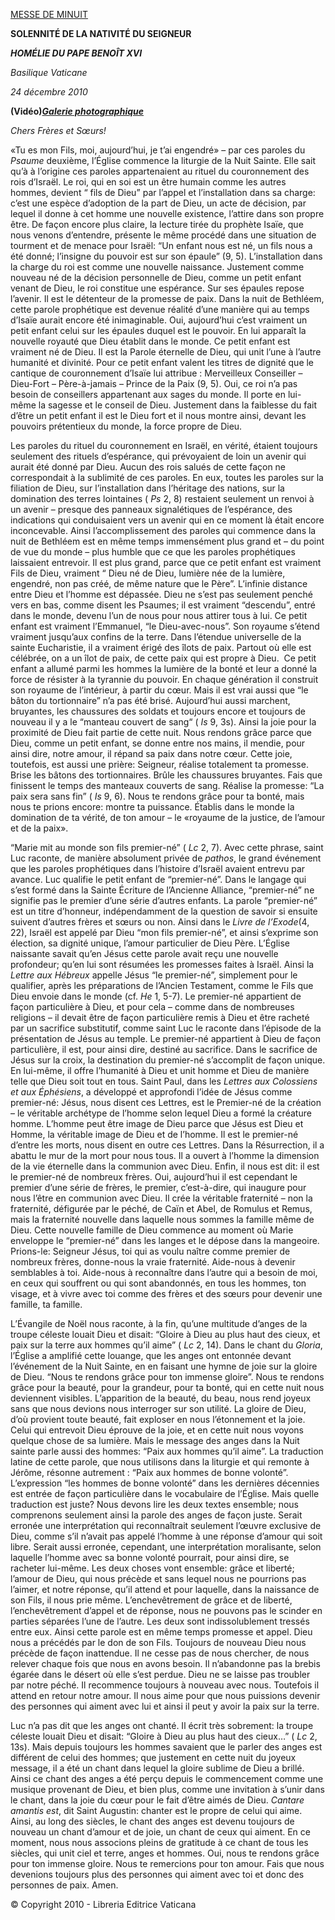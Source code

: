 [MESSE DE MINUIT](http://www.vatican.va/news_services/liturgy/libretti/2010/20101224.pdf)

**SOLENNITÉ DE LA NATIVITÉ DU SEIGNEUR**

***HOMÉLIE DU PAPE BENOÎT XVI***

*Basilique Vaticane*

*24 décembre 2010*

**(Vidéo)*****[Galerie photographique](http://www.vatican.va/news_services/liturgy/photogallery/2010/20101224/index.html)***

*Chers Frères et Sœurs!*

«Tu es mon Fils, moi, aujourd’hui, je t’ai engendré» – par ces paroles du *Psaume* deuxième, l’Église commence la liturgie de la Nuit Sainte. Elle sait qu’à à l’origine ces paroles appartenaient au rituel du couronnement des rois d’Israël. Le roi, qui en soi est un être humain comme les autres hommes, devient “ fils de Dieu” par l’appel et l’installation dans sa charge: c’est une espèce d’adoption de la part de Dieu, un acte de décision, par lequel il donne à cet homme une nouvelle existence, l’attire dans son propre être. De façon encore plus claire, la lecture tirée du prophète Isaïe, que nous venons d’entendre, présente le même procédé dans une situation de tourment et de menace pour Israël: “Un enfant nous est né, un fils nous a été donné; l’insigne du pouvoir est sur son épaule” (9, 5). L’installation dans la charge du roi est comme une nouvelle naissance. Justement comme nouveau né de la décision personnelle de Dieu, comme un petit enfant venant de Dieu, le roi constitue une espérance. Sur ses épaules repose l’avenir. Il est le détenteur de la promesse de paix. Dans la nuit de Bethléem, cette parole prophétique est devenue réalité d’une manière qui au temps d’Isaïe aurait encore été inimaginable. Oui, aujourd’hui c’est vraiment un petit enfant celui sur les épaules duquel est le pouvoir. En lui apparaît la nouvelle royauté que Dieu établit dans le monde. Ce petit enfant est vraiment né de Dieu. Il est la Parole éternelle de Dieu, qui unit l’une à l’autre humanité et divinité. Pour ce petit enfant valent les titres de dignité que le cantique de couronnement d’Isaïe lui attribue : Merveilleux Conseiller – Dieu-Fort – Père-à-jamais – Prince de la Paix (9, 5). Oui, ce roi n’a pas besoin de conseillers appartenant aux sages du monde. Il porte en lui-même la sagesse et le conseil de Dieu. Justement dans la faiblesse du fait d’être un petit enfant il est le Dieu fort et il nous montre ainsi, devant les pouvoirs prétentieux du monde, la force propre de Dieu.

Les paroles du rituel du couronnement en Israël, en vérité, étaient toujours seulement des rituels d’espérance, qui prévoyaient de loin un avenir qui aurait été donné par Dieu. Aucun des rois salués de cette façon ne correspondait à la sublimité de ces paroles. En eux, toutes les paroles sur la filiation de Dieu, sur l’installation dans l’héritage des nations, sur la domination des terres lointaines ( *Ps* 2, 8) restaient seulement un renvoi à un avenir – presque des panneaux signalétiques de l’espérance, des indications qui conduisaient vers un avenir qui en ce moment là était encore inconcevable. Ainsi l’accomplissement des paroles qui commence dans la nuit de Bethléem est en même temps immensément plus grand et – du point de vue du monde – plus humble que ce que les paroles prophétiques laissaient entrevoir. Il est plus grand, parce que ce petit enfant est vraiment Fils de Dieu, vraiment “ Dieu né de Dieu, lumière née de la lumière, engendré, non pas créé, de même nature que le Père”. L’infinie distance entre Dieu et l’homme est dépassée. Dieu ne s’est pas seulement penché vers en bas, comme disent les Psaumes; il est vraiment “descendu”, entré dans le monde, devenu l’un de nous pour nous attirer tous à lui. Ce petit enfant est vraiment l’Emmanuel, “le Dieu-avec-nous”. Son royaume s’étend vraiment jusqu’aux confins de la terre. Dans l’étendue universelle de la sainte Eucharistie, il a vraiment érigé des îlots de paix. Partout où elle est célébrée, on a un îlot de paix, de cette paix qui est propre à Dieu.  Ce petit enfant a allumé parmi les hommes la lumière de la bonté et leur a donné la force de résister à la tyrannie du pouvoir. En chaque génération il construit son royaume de l’intérieur, à partir du cœur. Mais il est vrai aussi que “le bâton du tortionnaire” n’a pas été brisé. Aujourd’hui aussi marchent, bruyantes, les chaussures des soldats et toujours encore et toujours de nouveau il y a le “manteau couvert de sang“ ( *Is* 9, 3s). Ainsi la joie pour la proximité de Dieu fait partie de cette nuit. Nous rendons grâce parce que Dieu, comme un petit enfant, se donne entre nos mains, il mendie, pour ainsi dire, notre amour, il répand sa paix dans notre cœur. Cette joie, toutefois, est aussi une prière: Seigneur, réalise totalement ta promesse. Brise les bâtons des tortionnaires. Brûle les chaussures bruyantes. Fais que finissent le temps des manteaux couverts de sang. Réalise la promesse: “La paix sera sans fin” ( *Is* 9, 6). Nous te rendons grâce pour ta bonté, mais nous te prions encore: montre ta puissance. Établis dans le monde la domination de ta vérité, de ton amour – le «royaume de la justice, de l’amour et de la paix».

“Marie mit au monde son fils premier-né” ( *Lc* 2, 7). Avec cette phrase, saint Luc raconte, de manière absolument privée de *pathos*, le grand événement que les paroles prophétiques dans l’histoire d’Israël avaient entrevu par avance. Luc qualifie le petit enfant de “premier-né”. Dans le langage qui s’est formé dans la Sainte Écriture de l’Ancienne Alliance, “premier-né” ne signifie pas le premier d’une série d’autres enfants. La parole “premier-né” est un titre d’honneur, indépendamment de la question de savoir si ensuite suivent d’autres frères et sœurs ou non. Ainsi dans le *Livre de l’Exode*(4, 22), Israël est appelé par Dieu “mon fils premier-né”, et ainsi s’exprime son élection, sa dignité unique, l’amour particulier de Dieu Père. L’Église naissante savait qu’en Jésus cette parole avait reçu une nouvelle profondeur; qu’en lui sont résumées les promesses faites à Israël. Ainsi la *Lettre aux Hébreux* appelle Jésus “le premier-né”, simplement pour le qualifier, après les préparations de l’Ancien Testament, comme le Fils que Dieu envoie dans le monde (cf. *He* 1, 5-7). Le premier-né appartient de façon particulière à Dieu, et pour cela – comme dans de nombreuses religions – il devait être de façon particulière remis à Dieu et être racheté par un sacrifice substitutif, comme saint Luc le raconte dans l’épisode de la présentation de Jésus au temple. Le premier-né appartient à Dieu de façon particulière, il est, pour ainsi dire, destiné au sacrifice. Dans le sacrifice de Jésus sur la croix, la destination du premier-né s’accomplit de façon unique. En lui-même, il offre l’humanité à Dieu et unit homme et Dieu de manière telle que Dieu soit tout en tous. Saint Paul, dans les *Lettres aux Colossiens et aux Éphésiens*, a développé et approfondi l’idée de Jésus comme premier-né: Jésus, nous disent ces Lettres, est le Premier-né de la création – le véritable archétype de l’homme selon lequel Dieu a formé la créature homme. L’homme peut être image de Dieu parce que Jésus est Dieu et Homme, la véritable image de Dieu et de l’homme. Il est le premier-né d’entre les morts, nous disent en outre ces Lettres. Dans la Résurrection, il a abattu le mur de la mort pour nous tous. Il a ouvert à l’homme la dimension de la vie éternelle dans la communion avec Dieu. Enfin, il nous est dit: il est le premier-né de nombreux frères. Oui, aujourd’hui il est cependant le premier d’une série de frères, le premier, c’est-à-dire, qui inaugure pour nous l’être en communion avec Dieu. Il crée la véritable fraternité – non la fraternité, défigurée par le péché, de Caïn et Abel, de Romulus et Remus, mais la fraternité nouvelle dans laquelle nous sommes la famille même de Dieu. Cette nouvelle famille de Dieu commence au moment où Marie enveloppe le “premier-né” dans les langes et le dépose dans la mangeoire. Prions-le: Seigneur Jésus, toi qui as voulu naître comme premier de nombreux frères, donne-nous la vraie fraternité. Aide-nous à devenir semblables à toi. Aide-nous à reconnaître dans l’autre qui a besoin de moi, en ceux qui souffrent ou qui sont abandonnés, en tous les hommes, ton visage, et à vivre avec toi comme des frères et des sœurs pour devenir une famille, ta famille.

L’Évangile de Noël nous raconte, à la fin, qu’une multitude d’anges de la troupe céleste louait Dieu et disait: “Gloire à Dieu au plus haut des cieux, et paix sur la terre aux hommes qu’il aime” ( *Lc* 2, 14). Dans le chant du *Gloria*, l’Église a amplifié cette louange, que les anges ont entonnée devant l’événement de la Nuit Sainte, en en faisant une hymne de joie sur la gloire de Dieu. “Nous te rendons grâce pour ton immense gloire”. Nous te rendons grâce pour la beauté, pour la grandeur, pour ta bonté, qui en cette nuit nous deviennent visibles. L’apparition de la beauté, du beau, nous rend joyeux sans que nous devions nous interroger sur son utilité. La gloire de Dieu, d’où provient toute beauté, fait exploser en nous l’étonnement et la joie. Celui qui entrevoit Dieu éprouve de la joie, et en cette nuit nous voyons quelque chose de sa lumière. Mais le message des anges dans la Nuit sainte parle aussi des hommes: “Paix aux hommes qu’il aime”. La traduction latine de cette parole, que nous utilisons dans la liturgie et qui remonte à Jérôme, résonne autrement : “Paix aux hommes de bonne volonté”. L’expression “les hommes de bonne volonté” dans les dernières décennies est entrée de façon particulière dans le vocabulaire de l’Église. Mais quelle traduction est juste? Nous devons lire les deux textes ensemble; nous comprenons seulement ainsi la parole des anges de façon juste. Serait erronée une interprétation qui reconnaîtrait seulement l’œuvre exclusive de Dieu, comme s’il n’avait pas appelé l’homme à une réponse d’amour qui soit libre. Serait aussi erronée, cependant, une interprétation moralisante, selon laquelle l’homme avec sa bonne volonté pourrait, pour ainsi dire, se racheter lui-même. Les deux choses vont ensemble: grâce et liberté; l’amour de Dieu, qui nous précède et sans lequel nous ne pourrions pas l’aimer, et notre réponse, qu’il attend et pour laquelle, dans la naissance de son Fils, il nous prie même. L’enchevêtrement de grâce et de liberté, l’enchevêtrement d’appel et de réponse, nous ne pouvons pas le scinder en parties séparées l’une de l’autre. Les deux sont indissolublement tressés entre eux. Ainsi cette parole est en même temps promesse et appel. Dieu nous a précédés par le don de son Fils. Toujours de nouveau Dieu nous précède de façon inattendue. Il ne cesse pas de nous chercher, de nous relever chaque fois que nous en avons besoin. Il n’abandonne pas la brebis égarée dans le désert où elle s’est perdue. Dieu ne se laisse pas troubler par notre péché. Il recommence toujours à nouveau avec nous. Toutefois il attend en retour notre amour. Il nous aime pour que nous puissions devenir des personnes qui aiment avec lui et ainsi il peut y avoir la paix sur la terre.

Luc n’a pas dit que les anges ont chanté. Il écrit très sobrement: la troupe céleste louait Dieu et disait: “Gloire à Dieu au plus haut des cieux…” ( *Lc* 2, 13s). Mais depuis toujours les hommes savaient que le parler des anges est différent de celui des hommes; que justement en cette nuit du joyeux message, il a été un chant dans lequel la gloire sublime de Dieu a brillé. Ainsi ce chant des anges a été perçu depuis le commencement comme une musique provenant de Dieu, et bien plus, comme une invitation à s’unir dans le chant, dans la joie du cœur pour le fait d’être aimés de Dieu. *Cantare amantis est*, dit Saint Augustin: chanter est le propre de celui qui aime. Ainsi, au long des siècles, le chant des anges est devenu toujours de nouveau un chant d’amour et de joie, un chant de ceux qui aiment. En ce moment, nous nous associons pleins de gratitude à ce chant de tous les siècles, qui unit ciel et terre, anges et hommes. Oui, nous te rendons grâce pour ton immense gloire. Nous te remercions pour ton amour. Fais que nous devenions toujours plus des personnes qui aiment avec toi et donc des personnes de paix. Amen.

© Copyright 2010 - Libreria Editrice Vaticana